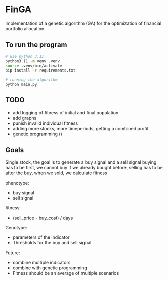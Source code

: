 # FinGA
Implementation of a genetic algorithm (GA) for the optimization of financial portfolio allocation.

## To run the program
```bash
# use python 3.11
python3.11 -m venv .venv
source .venv/bin/activate
pip install -r requirements.txt

# running the algorithm
python main.py
```

## TODO
- add logging of fitness of initial and final population
- add graphs
- punish invalid individual fitness
- adding more stocks, more timeperiods, getting a combined profit
- genetic programming ()

## Goals
Single stock, the goal is to generate a buy signal and a sell signal
buying has to be first, we cannot buy if we already bought before, selling has to be after the buy, when we sold, we calculate fitness

phenotype:
- buy signal
- sell signal

fitness:
- (sell_price - buy_cost) / days

Genotype:
- parameters of the indicator
- Thresholds for the buy and sell signal


Future:
- combine multiple indicators
- combine with genetic programming
- Fitness should be an average of multiple scenarios
